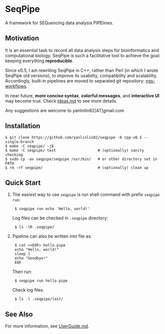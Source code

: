 # SeqPipe

A framework for SEQuencing data analysis PIPElines.

## Motivation

It is an essential task to record all data analysis steps for bioinformatics and computational biology. SeqPipe is such a facilitative tool to achieve the goal: keeping everything **reproducible**.

Since v0.5, I am rewriting SeqPipe in C++, rather than Perl (in which I wrote SeqPipe old versions), to improve its usability, compatibility and scalability. Accordingly, built-in pipelines are moved to separated git repository: [ngs-workflows](https://github.com/yanlinlin82/ngs-workflows).

In near future, **more concise syntax**, **colorful messages**, and **interactive UI** may become true. Check [Ideas.md](Ideas.md) to see more details.

Any suggestions are welcome to yanlinlin82[AT]gmail.com

## Installation

    $ git clone https://github.com/yanlinlin82/seqpipe -b cpp-v0.5 --single-branch
    $ make -C seqpipe/ -j8
    $ make -C seqpipe/ test                   # (optionally) sanity checking
    $ sudo cp -av seqpipe/seqpipe /usr/bin/   # or other directory set in PATH
    $ rm -rf seqpipe/                         # (optionally) clean up

## Quick Start

1. The easiest way to use `seqpipe` is run shell command with prefix `seqpipe run`:

        $ seqpipe run echo 'Hello, world!'

    Log files can be checked in `.seqpipe` directory:

        $ ls -lR .seqpipe/

2. Pipeline can also be written into file as:

        $ cat <<EOF> hello.pipe
        echo "Hello, world!"
        sleep 1
        echo "Goodbye!"
        EOF

    Then run:

        $ seqpipe run hello.pipe

    Check log files:

        $ ls -l .seqpipe/last/

## See Also

For more information, see [UserGuide.md](UserGuide.md).
